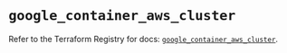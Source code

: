 # `google_container_aws_cluster`

Refer to the Terraform Registry for docs: [`google_container_aws_cluster`](https://registry.terraform.io/providers/hashicorp/google/5.18.0/docs/resources/container_aws_cluster).

